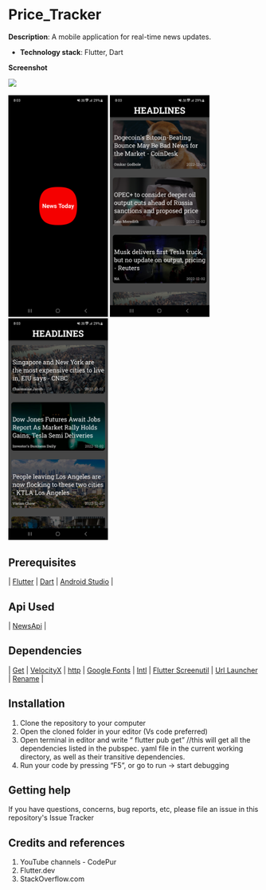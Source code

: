 # Price_Tracker

**Description**: A mobile application for real-time news updates.

  - **Technology stack**: Flutter, Dart 


**Screenshot**


<p><a> <img src="screenshots/gif.gif" width="150" ><a ></p>
<p>

<a> 
  <img src="screenshots/1.png" width="200"></a> <a><img src="screenshots/2.png" width="200"></a> <a><img src="screenshots/3.png" width="200"></a>
  
</p>

## Prerequisites 

| [Flutter](https://docs.flutter.dev/get-started/install) | [Dart](https://dart.dev/get-dart) | [Android Studio](https://developer.android.com/studio) |
  
## Api Used
| [NewsApi](https://newsapi.org/) |
  
## Dependencies

| [Get](https://pub.dev/packages/get) | [VelocityX](https://pub.dev/packages/velocity_x) | [http](https://pub.dev/packages/http) | [Google Fonts](https://pub.dev/packages/google_fonts) | [Intl](https://pub.dev/packages/intl/versions/0.17.0-nullsafety.2) | [Flutter Screenutil](https://pub.dev/packages/flutter_screenutil) | [Url Launcher](https://pub.dev/packages/url_launcher) | [Rename](https://pub.dev/packages/rename) |


## Installation

1.	Clone the repository to your computer
2.	Open the cloned folder in your editor (Vs code preferred) 
3.	Open terminal in editor and write “ flutter pub get” //this will get all the dependencies listed in the pubspec. yaml file in the current working directory, as well as their transitive dependencies.
4.	Run your code by pressing “F5”, or go to run -> start debugging 


## Getting help

If you have questions, concerns, bug reports, etc, please file an issue in this repository's Issue Tracker


## Credits and references
1.	YouTube channels - CodePur
2.	Flutter.dev
3.	StackOverflow.com
